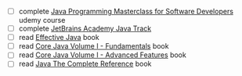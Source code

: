 - [ ] complete [Java Programming Masterclass for Software Developers](https://www.udemy.com/course/java-the-complete-java-developer-course/) udemy course
- [ ] complete [JetBrains Academy Java Track](https://hi.hyperskill.org/)
- [ ] read [Effective Java](https://www.amazon.com/Effective-Java-Joshua-Bloch/dp/0134685997) book
- [ ] read [Core Java Volume I - Fundamentals](https://www.amazon.com/Core-Java-I-Fundamentals-11th-Horstmann/dp/0135166306) book
- [ ] read [Core Java Volume I - Advanced Features](https://www.amazon.com/Core-Java-II-Advanced-Features-11th/dp/0135166314/) book
- [ ] read [Java The Complete Reference](https://www.amazon.com/Java-Complete-Reference-Eleventh/dp/1260440230) book
